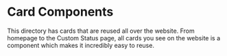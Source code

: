 # Card Components

This directory has cards that are reused all over the website. From homepage to the Custom Status page, all cards you see on the website is a component which makes it incredibly easy to reuse.
